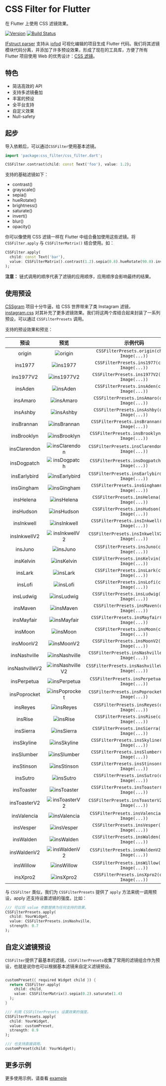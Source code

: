 # CSS Filter for Flutter

在 Flutter 上使用 CSS 滤镜效果。

[![Version](https://img.shields.io/github/v/release/iofod/flutter_css_filter?label=version)](https://pub.dev/packages/css_filter)
[![Build Status](https://github.com/iofod/flutter_css_filter/workflows/build/badge.svg)](https://github.com/iofod/flutter_css_filter/actions)

[IFstruct parser](https://github.com/iofod/IFstruct-parser) 支持从 [iofod](https://www.iofod.com/) 可视化编辑的项目生成 Flutter 代码。我们将其滤镜模块代码分离，并添加了许多预设效果，形成了现在的工具库，方便了所有 Flutter 项目使用 Web 的优秀设计：[CSS 滤镜](https://developer.mozilla.org/zh-CN/docs/Web/CSS/filter)。

## 特色

- 简洁高效的 API
- 支持多滤镜叠加
- 丰富的预设
- 全平台支持
- 自定义效果
- Null-safety

## 起步

导入依赖后，可以通过`CSSFilter`使用基本滤镜。

```dart
import 'package:css_filter/css_filter.dart';

CSSFilter.contrast(child: const Text('foo'), value: 1.2);
```

支持的基础滤镜如下：

- contrast()
- grayscale()
- sepia()
- hueRotate()
- brightness()
- saturate()
- invert()
- blur()
- opacity()

你可以像使用 CSS 滤镜一样在 Flutter 中组合叠加使用这些滤镜。将 `CSSFilter.apply` 与 `CSSFilterMatrix()` 结合使用。如：

```dart
CSSFilter.apply(
  child: const Text('bar'),
  value: CSSFilterMatrix().contrast(1.2).sepia(0.8).hueRotate(90.0).invert(0.9).opacity(0.9)
);
```

**注意：** 链式调用的顺序代表了滤镜的应用顺序，应用顺序会影响最终的结果。

## 使用预设

[CSSgram](https://github.com/una/CSSgram) 项目十分牛逼，给 CSS 世界带来了类 Instagram 滤镜，[instagram.css](https://github.com/picturepan2/instagram.css) 对其补充了更多滤镜效果。我们将这两个库结合起来封装了一系列预设，可以通过 `CSSFilterPresets` 调用。

支持的预设效果和预览：

| 预设 | 预览 | 示例代码 |
| :----: | :----: | :----: |
| origin | ![origin](https://raw.githubusercontent.com/iofod/flutter_css_filter/main/assets/origin.jpg) | `CSSFilterPresets.origin(child: Image(...))` |
| ins1977 | ![ins1977](https://raw.githubusercontent.com/iofod/flutter_css_filter/main/assets/ins1977.jpg) | `CSSFilterPresets.ins1977(child: Image(...))` |
| ins1977V2 | ![ins1977V2](https://raw.githubusercontent.com/iofod/flutter_css_filter/main/assets/ins1977V2.jpg) | `CSSFilterPresets.ins1977V2(child: Image(...))` |
| insAden | ![insAden](https://raw.githubusercontent.com/iofod/flutter_css_filter/main/assets/insAden.jpg) | `CSSFilterPresets.insAden(child: Image(...))` |
| insAmaro | ![insAmaro](https://raw.githubusercontent.com/iofod/flutter_css_filter/main/assets/insAmaro.jpg) | `CSSFilterPresets.insAmaro(child: Image(...))` |
| insAshby | ![insAshby](https://raw.githubusercontent.com/iofod/flutter_css_filter/main/assets/insAshby.jpg) | `CSSFilterPresets.insAshby(child: Image(...))` |
| insBrannan | ![insBrannan](https://raw.githubusercontent.com/iofod/flutter_css_filter/main/assets/insBrannan.jpg) | `CSSFilterPresets.insBrannan(child: Image(...))` |
| insBrooklyn | ![insBrooklyn](https://raw.githubusercontent.com/iofod/flutter_css_filter/main/assets/insBrooklyn.jpg) | `CSSFilterPresets.insBrooklyn(child: Image(...))` |
| insClarendon | ![insClarendon](https://raw.githubusercontent.com/iofod/flutter_css_filter/main/assets/insClarendon.jpg) | `CSSFilterPresets.insClarendon(child: Image(...))` |
| insDogpatch | ![insDogpatch](https://raw.githubusercontent.com/iofod/flutter_css_filter/main/assets/insDogpatch.jpg) | `CSSFilterPresets.insDogpatch(child: Image(...))` |
| insEarlybird | ![insEarlybird](https://raw.githubusercontent.com/iofod/flutter_css_filter/main/assets/insEarlybird.jpg) | `CSSFilterPresets.insEarlybird(child: Image(...))` |
| insGingham | ![insGingham](https://raw.githubusercontent.com/iofod/flutter_css_filter/main/assets/insGingham.jpg) | `CSSFilterPresets.insGingham(child: Image(...))` |
| insHelena | ![insHelena](https://raw.githubusercontent.com/iofod/flutter_css_filter/main/assets/insHelena.jpg) | `CSSFilterPresets.insHelena(child: Image(...))` |
| insHudson | ![insHudson](https://raw.githubusercontent.com/iofod/flutter_css_filter/main/assets/insHudson.jpg) | `CSSFilterPresets.insHudson(child: Image(...))` |
| insInkwell | ![insInkwell](https://raw.githubusercontent.com/iofod/flutter_css_filter/main/assets/insInkwell.jpg) | `CSSFilterPresets.insInkwell(child: Image(...))` |
| insInkwellV2 | ![insInkwellV2](https://raw.githubusercontent.com/iofod/flutter_css_filter/main/assets/insInkwellV2.jpg) | `CSSFilterPresets.insInkwellV2(child: Image(...))` |
| insJuno | ![insJuno](https://raw.githubusercontent.com/iofod/flutter_css_filter/main/assets/insJuno.jpg) | `CSSFilterPresets.insJuno(child: Image(...))` |
| insKelvin | ![insKelvin](https://raw.githubusercontent.com/iofod/flutter_css_filter/main/assets/insKelvin.jpg) | `CSSFilterPresets.insKelvin(child: Image(...))` |
| insLark | ![insLark](https://raw.githubusercontent.com/iofod/flutter_css_filter/main/assets/insLark.jpg) | `CSSFilterPresets.insLark(child: Image(...))` |
| insLofi | ![insLofi](https://raw.githubusercontent.com/iofod/flutter_css_filter/main/assets/insLofi.jpg) | `CSSFilterPresets.insLofi(child: Image(...))` |
| insLudwig | ![insLudwig](https://raw.githubusercontent.com/iofod/flutter_css_filter/main/assets/insLudwig.jpg) | `CSSFilterPresets.insLudwig(child: Image(...))` |
| insMaven | ![insMaven](https://raw.githubusercontent.com/iofod/flutter_css_filter/main/assets/insMaven.jpg) | `CSSFilterPresets.insMaven(child: Image(...))` |
| insMayfair | ![insMayfair](https://raw.githubusercontent.com/iofod/flutter_css_filter/main/assets/insMayfair.jpg) | `CSSFilterPresets.insMayfair(child: Image(...))` |
| insMoon | ![insMoon](https://raw.githubusercontent.com/iofod/flutter_css_filter/main/assets/insMoon.jpg) | `CSSFilterPresets.insMoon(child: Image(...))` |
| insMoonV2 | ![insMoonV2](https://raw.githubusercontent.com/iofod/flutter_css_filter/main/assets/insMoonV2.jpg) | `CSSFilterPresets.insMoonV2(child: Image(...))` |
| insNashville | ![insNashville](https://raw.githubusercontent.com/iofod/flutter_css_filter/main/assets/insNashville.jpg) | `CSSFilterPresets.insNashville(child: Image(...))` |
| insNashvilleV2 | ![insNashvilleV2](https://raw.githubusercontent.com/iofod/flutter_css_filter/main/assets/insNashvilleV2.jpg) | `CSSFilterPresets.insNashvilleV2(child: Image(...))` |
| insPerpetua | ![insPerpetua](https://raw.githubusercontent.com/iofod/flutter_css_filter/main/assets/insPerpetua.jpg) | `CSSFilterPresets.insPerpetua(child: Image(...))` |
| insPoprocket | ![insPoprocket](https://raw.githubusercontent.com/iofod/flutter_css_filter/main/assets/insPoprocket.jpg) | `CSSFilterPresets.insPoprocket(child: Image(...))` |
| insReyes | ![insReyes](https://raw.githubusercontent.com/iofod/flutter_css_filter/main/assets/insReyes.jpg) | `CSSFilterPresets.insReyes(child: Image(...))` |
| insRise | ![insRise](https://raw.githubusercontent.com/iofod/flutter_css_filter/main/assets/insRise.jpg) | `CSSFilterPresets.insRise(child: Image(...))` |
| insSierra | ![insSierra](https://raw.githubusercontent.com/iofod/flutter_css_filter/main/assets/insSierra.jpg) | `CSSFilterPresets.insSierra(child: Image(...))` |
| insSkyline | ![insSkyline](https://raw.githubusercontent.com/iofod/flutter_css_filter/main/assets/insSkyline.jpg) | `CSSFilterPresets.insSkyline(child: Image(...))` |
| insSlumber | ![insSlumber](https://raw.githubusercontent.com/iofod/flutter_css_filter/main/assets/insSlumber.jpg) | `CSSFilterPresets.insSlumber(child: Image(...))` |
| insStinson | ![insStinson](https://raw.githubusercontent.com/iofod/flutter_css_filter/main/assets/insStinson.jpg) | `CSSFilterPresets.insStinson(child: Image(...))` |
| insSutro | ![insSutro](https://raw.githubusercontent.com/iofod/flutter_css_filter/main/assets/insSutro.jpg) | `CSSFilterPresets.insSutro(child: Image(...))` |
| insToaster | ![insToaster](https://raw.githubusercontent.com/iofod/flutter_css_filter/main/assets/insToaster.jpg) | `CSSFilterPresets.insToaster(child: Image(...))` |
| insToasterV2 | ![insToasterV2](https://raw.githubusercontent.com/iofod/flutter_css_filter/main/assets/insToasterV2.jpg) | `CSSFilterPresets.insToasterV2(child: Image(...))` |
| insValencia | ![insValencia](https://raw.githubusercontent.com/iofod/flutter_css_filter/main/assets/insValencia.jpg) | `CSSFilterPresets.insValencia(child: Image(...))` |
| insVesper | ![insVesper](https://raw.githubusercontent.com/iofod/flutter_css_filter/main/assets/insVesper.jpg) | `CSSFilterPresets.insVesper(child: Image(...))` |
| insWalden | ![insWalden](https://raw.githubusercontent.com/iofod/flutter_css_filter/main/assets/insWalden.jpg) | `CSSFilterPresets.insWalden(child: Image(...))` |
| insWaldenV2 | ![insWaldenV2](https://raw.githubusercontent.com/iofod/flutter_css_filter/main/assets/insWaldenV2.jpg) | `CSSFilterPresets.insWaldenV2(child: Image(...))` |
| insWillow | ![insWillow](https://raw.githubusercontent.com/iofod/flutter_css_filter/main/assets/insWillow.jpg) | `CSSFilterPresets.insWillow(child: Image(...))` |
| insXpro2 | ![insXpro2](https://raw.githubusercontent.com/iofod/flutter_css_filter/main/assets/insXpro2.jpg) | `CSSFilterPresets.insXpro2(child: Image(...))` |

与 `CSSFilter` 类似，我们为 `CSSFilterPresets` 提供了 `apply` 方法来统一调用预设，apply 还支持设置滤镜的强度。比如：

```dart
/// 可以将 value 参数替换为任何支持的效果。
CSSFilterPresets.apply(
  child: YourWidget,
  value: CSSFilterPresets.insNashville, 
  strength: 0.7
);
```

## 自定义滤镜预设

`CSSFilter`提供了最基本的滤镜，`CSSFilterPresets`收集了常用的滤镜组合作为预设，也就是说你也可以根据基本滤镜来自定义滤镜预设。

```dart

customPreset({ required Widget child }) {
  return CSSFilter.apply(
    child: child, 
    value: CSSFilterMatrix().sepia(0.2).saturate(1.4)
  );
}

/// 利用 CSSFilterPresets 设置效果的强度。
CSSFilterPresets.apply(
  child: YourWidget,
  value: customPreset,
  strength: 0.9
);

/// 也支持直接调用。
customPreset(child: YourWidget);
```

## 更多示例

更多使用示例，请查看 [example](https://github.com/iofod/flutter_css_filter/tree/main/example)
